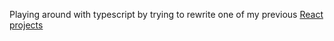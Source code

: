 Playing around with typescript by trying to rewrite one of my previous [React projects](https://github.com/Timofei-Benko/currency-converter)